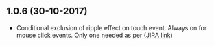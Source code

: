 <a name="1.0.6"></a>
## 1.0.6 (30-10-2017)

* Conditional exclusion of ripple effect on touch event. Always on for mouse click events. Only one needed as per ([JIRA link](https://teamtaglr.atlassian.net/browse/TJ-3195))
